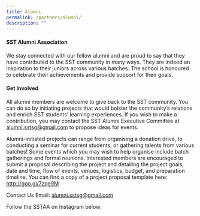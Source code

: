 ```yaml
---
title: Alumni
permalink: /partners/alumni/
description: ""
---
```

#### SST Alumni Association

We stay connected with our fellow alumni and are proud to say that they have contributed to the SST community in many ways. They are indeed an inspiration to their juniors across various batches. The school is honoured to celebrate their achievements and provide support for their goals.

#### Get Involved
All alumni members are welcome to give back to the SST community. You can do so by initiating projects that would bolster the community’s relations and enrich SST students’ learning experiences. If you wish to make a contribution, you may contact the SST Alumni Executive Committee at alumni.sstsg@gmail.com to propose ideas for events.

Alumni-initiated projects can range from organising a donation drive, to conducting a seminar for current students, or gathering talents from various batches! Some events which you may wish to help organise include batch gatherings and formal reunions. Interested members are encouraged to submit a proposal describing the project and detailing the project goals, date and time, flow of events, venues, logistics, budget, and preparation timeline. You can find a copy of a project proposal template here: http://goo.gl/7zqe9M

Contact Us
Email: alumni.sstsg@gmail.com

Follow the SSTAA on Instagram below: